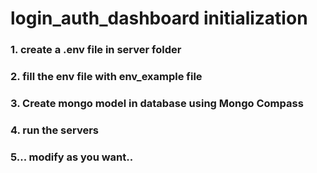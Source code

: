 # login_auth_dashboard initialization

### 1. create a .env file in server folder
### 2. fill the env file with env_example file
### 3. Create mongo model in database using Mongo Compass
### 4. run the servers
### 5... modify as you want..
